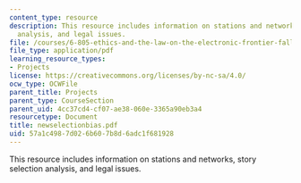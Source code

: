 ```yaml
---
content_type: resource
description: This resource includes information on stations and networks, story selection
  analysis, and legal issues.
file: /courses/6-805-ethics-and-the-law-on-the-electronic-frontier-fall-2005/57a1c4987d026b607b8d6adc1f681928_newselectionbias.pdf
file_type: application/pdf
learning_resource_types:
- Projects
license: https://creativecommons.org/licenses/by-nc-sa/4.0/
ocw_type: OCWFile
parent_title: Projects
parent_type: CourseSection
parent_uid: 4cc37cd4-cf07-ae38-060e-3365a90eb3a4
resourcetype: Document
title: newselectionbias.pdf
uid: 57a1c498-7d02-6b60-7b8d-6adc1f681928
---
```

This resource includes information on stations and networks, story selection analysis, and legal issues.